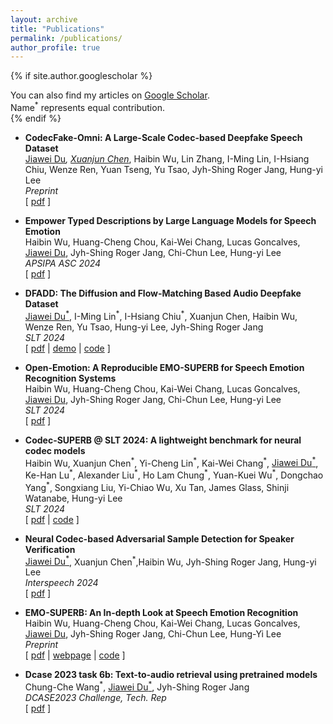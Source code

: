 ```yaml
---
layout: archive
title: "Publications"
permalink: /publications/
author_profile: true
---
```


{% if site.author.googlescholar %}
  <div class="wordwrap">You can also find my articles on <a href="{{site.author.googlescholar}}">Google Scholar</a>.</div>
  <div class="wordwrap">Name<sup>*</sup> represents equal contribution.</div>
{% endif %}

- **CodecFake-Omni: A Large-Scale Codec-based Deepfake Speech Dataset**<br/>
    <u>Jiawei Du<sup>*</sup></u>, <u>Xuanjun Chen<sup>*</sup></u>, Haibin Wu, Lin Zhang, I-Ming Lin, I-Hsiang Chiu, Wenze Ren, Yuan Tseng, Yu Tsao, Jyh-Shing Roger Jang, Hung-yi Lee<br/>
    *Preprint*<br/>
    [ [pdf](https://arxiv.org/abs/2501.08238) ]

- **Empower Typed Descriptions by Large Language Models for Speech Emotion**<br/>
    Haibin Wu, Huang-Cheng Chou, Kai-Wei Chang, Lucas Goncalves, <u>Jiawei Du</u>, Jyh-Shing Roger Jang, Chi-Chun Lee, Hung-yi Lee<br/>
    *APSIPA ASC 2024*<br/>
    [ [pdf](https://www.researchgate.net/publication/384833473_Empower_Typed_Descriptions_by_Large_Language_Models_for_Speech_Emotion_Recognition) ]

- **DFADD: The Diffusion and Flow-Matching Based Audio Deepfake Dataset**<br/>
    <u>Jiawei Du<sup>*</sup></u>, I-Ming Lin<sup>\*</sup>, I-Hsiang Chiu<sup>\*</sup>, Xuanjun Chen, Haibin Wu, Wenze Ren, Yu Tsao, Hung-yi Lee, Jyh-Shing Roger Jang<br/>
    *SLT 2024*<br/>
    [ [pdf](https://arxiv.org/abs/2409.08731) | [demo](https://huggingface.co/datasets/isjwdu/DFADD) | [code](https://github.com/isjwdu/DFADD) ]

- **Open-Emotion: A Reproducible EMO-SUPERB for Speech Emotion Recognition Systems**<br/>
    Haibin Wu, Huang-Cheng Chou, Kai-Wei Chang, Lucas Goncalves, <u>Jiawei Du</u>, Jyh-Shing Roger Jang, Chi-Chun Lee, Hung-yi Lee<br/>
    *SLT 2024*<br/>
    [ [pdf](https://www.researchgate.net/publication/383736295_OPEN-EMOTION_A_REPRODUCIBLE_EMO-SUPERB_FOR_SPEECH_EMOTION_RECOGNITION_SYSTEMS) ]

- **Codec-SUPERB @ SLT 2024: A lightweight benchmark for neural codec models**<br/>
    Haibin Wu, Xuanjun Chen<sup>\*</sup>, Yi-Cheng Lin<sup>\*</sup>, Kai-Wei Chang<sup>\*</sup>,  <u>Jiawei Du<sup>*</sup></u>, Ke-Han Lu<sup>\*</sup>, Alexander Liu<sup>\*</sup>, Ho Lam Chung<sup>\*</sup>, Yuan-Kuei Wu<sup>\*</sup>, Dongchao Yang<sup>\*</sup>, Songxiang Liu, Yi-Chiao Wu, Xu Tan, James Glass, Shinji Watanabe, Hung-yi Lee<br/>
    *SLT 2024*<br/>
    [ [pdf](https://arxiv.org/abs/2409.14085) | [code](https://codecsuperb.github.io/) ]

- **Neural Codec-based Adversarial Sample Detection for Speaker Verification**<br/>
    <u>Jiawei Du<sup>*</sup></u>, Xuanjun Chen<sup>\*</sup>,Haibin Wu, Jyh-Shing Roger Jang, Hung-yi Lee<br/>
    *Interspeech 2024*<br/>
    [ [pdf](https://www.isca-archive.org/interspeech_2024/chen24p_interspeech.html) ]

- **EMO-SUPERB: An In-depth Look at Speech Emotion Recognition**<br/>
    Haibin Wu, Huang-Cheng Chou, Kai-Wei Chang, Lucas Goncalves, <u>Jiawei Du</u>, Jyh-Shing Roger Jang, Chi-Chun Lee, Hung-Yi Lee<br/>
    *Preprint*<br/>
    [ [pdf](http://arxiv.org/abs/2402.13018) | [webpage](http://emosuperb.github.io/) | [code](http://github.com/EMOsuperb/EMO-SUPERB-submission) ]

- **Dcase 2023 task 6b: Text-to-audio retrieval using pretrained models**<br/>
    Chung-Che Wang<sup>\*</sup>, <u>Jiawei Du<sup>*</sup></u>, Jyh-Shing Roger Jang<br/>
    *DCASE2023 Challenge, Tech. Rep*<br/>
    [ [pdf](http://dcase.community/documents/challenge2023/technical_reports/DCASE2023_Wang_40_t6b.pdf) ]
